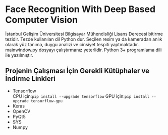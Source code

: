 # Face Recognition With Deep Based Computer Vision
İstanbul Gelişim Üniversitesi Bilgisayar Mühendisliği Lisans Derecesi bitirme tezidir. Tezde kullanılan dil Python dur. Seçilen resim ya da kameradan anlık olarak  yüz tanıma, duygu analizi ve cinsiyet tespiti yaptmaktadır. mainwindow.py dosyayı çalıştırmanız yeterlidir. Python 3+ programlama dili ile yazılmıştır.

## Projenin Çalışması İçin Gerekli Kütüphaler ve İndirme Linkleri
<ul>
  <li>Tensorflow</li>
  CPU için:<code>pip install --upgrade tensorflow</code>
  GPU için:<code>pip install --upgrade tensorflow-gpu</code>
  <li>Keras</li>
  <li>OpenCV</li>
  <li>PyQt5</li>
  <li>SYS</li>
  <li>Numpy</li>
</ul>
